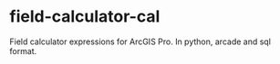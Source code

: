 # field-calculator-cal
Field calculator expressions for ArcGIS Pro. In python, arcade and sql format.
